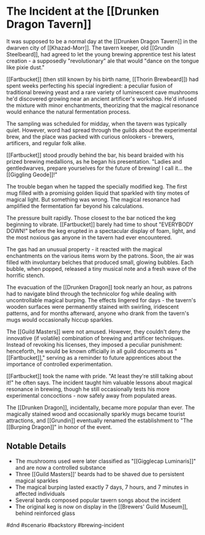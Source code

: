 # The Incident at the [[Drunken Dragon Tavern]]

It was supposed to be a normal day at the [[Drunken Dragon Tavern]] in the dwarven city of [[Khazad-Morr]]. The tavern keeper, old [[Grundin Steelbeard]], had agreed to let the young brewing apprentice test his latest creation - a supposedly "revolutionary" ale that would "dance on the tongue like pixie dust."

[[Fartbucket]] (then still known by his birth name, [[Thorin Brewbeard]]) had spent weeks perfecting his special ingredient: a peculiar fusion of traditional brewing yeast and a rare variety of luminescent cave mushrooms he'd discovered growing near an ancient artificer's workshop. He'd infused the mixture with minor enchantments, theorizing that the magical resonance would enhance the natural fermentation process.

The sampling was scheduled for midday, when the tavern was typically quiet. However, word had spread through the guilds about the experimental brew, and the place was packed with curious onlookers - brewers, artificers, and regular folk alike.

[[Fartbucket]] stood proudly behind the bar, his beard braided with his prized brewing medallions, as he began his presentation. "Ladies and gentledwarves, prepare yourselves for the future of brewing! I call it... the [[Giggling Geode]]!"

The trouble began when he tapped the specially modified keg. The first mug filled with a promising golden liquid that sparkled with tiny motes of magical light. But something was wrong. The magical resonance had amplified the fermentation far beyond his calculations.

The pressure built rapidly. Those closest to the bar noticed the keg beginning to vibrate. [[Fartbucket]] barely had time to shout "EVERYBODY DOWN!" before the keg erupted in a spectacular display of foam, light, and the most noxious gas anyone in the tavern had ever encountered.

The gas had an unusual property - it reacted with the magical enchantments on the various items worn by the patrons. Soon, the air was filled with involuntary belches that produced small, glowing bubbles. Each bubble, when popped, released a tiny musical note and a fresh wave of the horrific stench.

The evacuation of the [[Drunken Dragon]] took nearly an hour, as patrons had to navigate blind through the technicolor fog while dealing with uncontrollable magical burping. The effects lingered for days - the tavern's wooden surfaces were permanently stained with swirling, iridescent patterns, and for months afterward, anyone who drank from the tavern's mugs would occasionally hiccup sparkles.

The [[Guild Masters]] were not amused. However, they couldn't deny the innovative (if volatile) combination of brewing and artificer techniques. Instead of revoking his licenses, they imposed a peculiar punishment: henceforth, he would be known officially in all guild documents as "[[Fartbucket]]," serving as a reminder to future apprentices about the importance of controlled experimentation.

[[Fartbucket]] took the name with pride. "At least they're still talking about it!" he often says. The incident taught him valuable lessons about magical resonance in brewing, though he still occasionally tests his more experimental concoctions - now safely away from populated areas.

The [[Drunken Dragon]], incidentally, became more popular than ever. The magically stained wood and occasionally sparkly mugs became tourist attractions, and [[Grundin]] eventually renamed the establishment to "The [[Burping Dragon]]" in honor of the event.

## Notable Details
- The mushrooms used were later classified as "[[Gigglecap Luminaris]]" and are now a controlled substance
- Three [[Guild Masters]]' beards had to be shaved due to persistent magical sparkles
- The magical burping lasted exactly 7 days, 7 hours, and 7 minutes in affected individuals
- Several bards composed popular tavern songs about the incident
- The original keg is now on display in the [[Brewers' Guild Museum]], behind reinforced glass

#dnd #scenario #backstory #brewing-incident